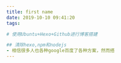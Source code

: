 ```yaml
---
title: first name
date: 2019-10-10 09:41:20
tags:

# 使用Ubuntu+Hexo+Github进行博客搭建

## 清除hexo,npm和nodejs
- 相信很多人也各种google百度了各种方案，然而搭
---
```

